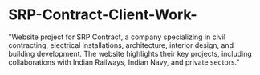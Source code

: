 # SRP-Contract-Client-Work-
"Website project for SRP Contract, a company specializing in civil contracting, electrical installations, architecture, interior design, and building development. The website highlights their key projects, including collaborations with Indian Railways, Indian Navy, and private sectors."

